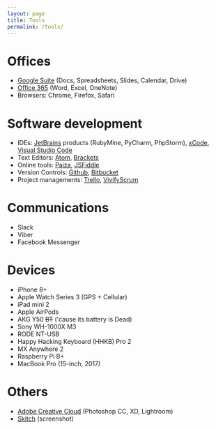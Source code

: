 ```yaml
---
layout: page
title: Tools
permalink: /tools/
---
```


# Offices
- [Google Suite](https://gsuite.google.com/) (Docs, Spreadsheets, Slides, Calendar, Drive)
- [Office 365](https://www.office.com/) (Word, Excel, OneNote)
- Browsers: Chrome, Firefox, Safari

# Software development
- IDEs: [JetBrains](https://www.jetbrains.com/) products (RubyMine, PyCharm, PhpStorm), [xCode](https://developer.apple.com/xcode/), [Visual Studio Code](https://code.visualstudio.com/)
- Text Editors: [Atom](https://atom.io/), [Brackets](https://brackets.io/)
- Online tools: [Paiza](https://paiza.io/en), [JSFiddle](https://jsfiddle.net/)
- Version Controls: [Github](https://github.com/), [Bitbucket](https://bitbucket.org/)
- Project managements: [Trello](https://trello.com), [VivifyScrum](https://vivifyscrum.com)

# Communications
- Slack
- Viber
- Facebook Messenger

# Devices
- iPhone 8+
- Apple Watch Series 3 (GPS + Cellular)
- iPad mini 2
- Apple AirPods
- AKG Y50 ~~BT~~ ('cause its battery is Dead)
- Sony WH-1000X M3
- RODE NT-USB
- Happy Hacking Keyboard (HHKB) Pro 2
- MX Anywhere 2
- Raspberry Pi B+
- MacBook Pro (15-inch, 2017)

# Others
- [Adobe Creative Cloud](https://www.adobe.com/creativecloud.html) (Photoshop CC, XD, Lightroom)
- [Skitch](https://evernote.com/products/skitch) (screenshot)
